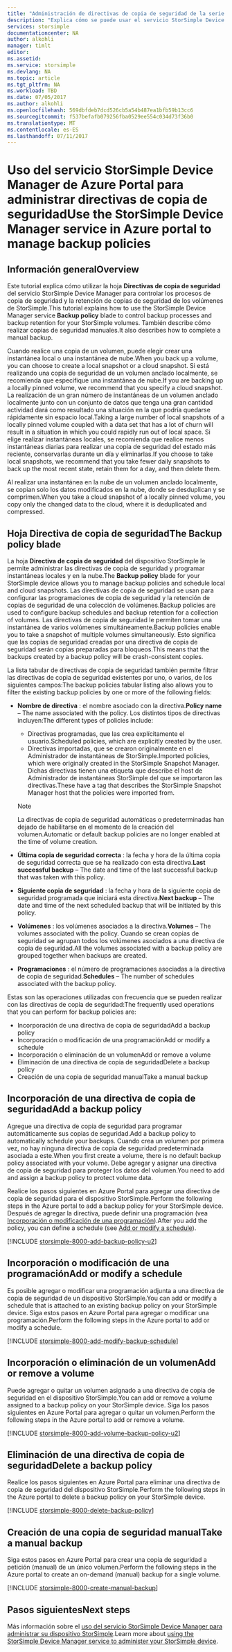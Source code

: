 ```yaml
---
title: "Administración de directivas de copia de seguridad de la serie StorSimple 8000 | Microsoft Docs"
description: "Explica cómo se puede usar el servicio StorSimple Device Manager para crear y administrar copias de seguridad manuales, programaciones de copia de seguridad y retención de copia de seguridad en un dispositivo de la serie StorSimple 8000."
services: storsimple
documentationcenter: NA
author: alkohli
manager: timlt
editor: 
ms.assetid: 
ms.service: storsimple
ms.devlang: NA
ms.topic: article
ms.tgt_pltfrm: NA
ms.workload: TBD
ms.date: 07/05/2017
ms.author: alkohli
ms.openlocfilehash: 569dbfdeb7dcd526cb5a54b487ea1bfb59b13cc6
ms.sourcegitcommit: f537befafb079256fba0529ee554c034d73f36b0
ms.translationtype: MT
ms.contentlocale: es-ES
ms.lasthandoff: 07/11/2017
---
```

# <a name="use-the-storsimple-device-manager-service-in-azure-portal-to-manage-backup-policies"></a><span data-ttu-id="1da49-103">Uso del servicio StorSimple Device Manager de Azure Portal para administrar directivas de copia de seguridad</span><span class="sxs-lookup"><span data-stu-id="1da49-103">Use the StorSimple Device Manager service in Azure portal to manage backup policies</span></span>


## <a name="overview"></a><span data-ttu-id="1da49-104">Información general</span><span class="sxs-lookup"><span data-stu-id="1da49-104">Overview</span></span>

<span data-ttu-id="1da49-105">Este tutorial explica cómo utilizar la hoja **Directivas de copia de seguridad** del servicio StorSimple Device Manager para controlar los procesos de copia de seguridad y la retención de copias de seguridad de los volúmenes de StorSimple.</span><span class="sxs-lookup"><span data-stu-id="1da49-105">This tutorial explains how to use the StorSimple Device Manager service **Backup policy** blade to control backup processes and backup retention for your StorSimple volumes.</span></span> <span data-ttu-id="1da49-106">También describe cómo realizar copias de seguridad manuales.</span><span class="sxs-lookup"><span data-stu-id="1da49-106">It also describes how to complete a manual backup.</span></span>

<span data-ttu-id="1da49-107">Cuando realice una copia de un volumen, puede elegir crear una instantánea local o una instantánea de nube.</span><span class="sxs-lookup"><span data-stu-id="1da49-107">When you back up a volume, you can choose to create a local snapshot or a cloud snapshot.</span></span> <span data-ttu-id="1da49-108">Si está realizando una copia de seguridad de un volumen anclado localmente, se recomienda que especifique una instantánea de nube.</span><span class="sxs-lookup"><span data-stu-id="1da49-108">If you are backing up a locally pinned volume, we recommend that you specify a cloud snapshot.</span></span> <span data-ttu-id="1da49-109">La realización de un gran número de instantáneas de un volumen anclado localmente junto con un conjunto de datos que tenga una gran cantidad actividad dará como resultado una situación en la que podría quedarse rápidamente sin espacio local.</span><span class="sxs-lookup"><span data-stu-id="1da49-109">Taking a large number of local snapshots of a locally pinned volume coupled with a data set that has a lot of churn will result in a situation in which you could rapidly run out of local space.</span></span> <span data-ttu-id="1da49-110">Si elige realizar instantáneas locales, se recomienda que realice menos instantáneas diarias para realizar una copia de seguridad del estado más reciente, conservarlas durante un día y eliminarlas.</span><span class="sxs-lookup"><span data-stu-id="1da49-110">If you choose to take local snapshots, we recommend that you take fewer daily snapshots to back up the most recent state, retain them for a day, and then delete them.</span></span>

<span data-ttu-id="1da49-111">Al realizar una instantánea en la nube de un volumen anclado localmente, se copian solo los datos modificados en la nube, donde se desduplican y se comprimen.</span><span class="sxs-lookup"><span data-stu-id="1da49-111">When you take a cloud snapshot of a locally pinned volume, you copy only the changed data to the cloud, where it is deduplicated and compressed.</span></span>

## <a name="the-backup-policy-blade"></a><span data-ttu-id="1da49-112">Hoja Directiva de copia de seguridad</span><span class="sxs-lookup"><span data-stu-id="1da49-112">The Backup policy blade</span></span>

<span data-ttu-id="1da49-113">La hoja **Directiva de copia de seguridad** del dispositivo StorSimple le permite administrar las directivas de copia de seguridad y programar instantáneas locales y en la nube.</span><span class="sxs-lookup"><span data-stu-id="1da49-113">The **Backup policy** blade for your StorSimple device allows you to manage backup policies and schedule local and cloud snapshots.</span></span> <span data-ttu-id="1da49-114">Las directivas de copia de seguridad se usan para configurar las programaciones de copia de seguridad y la retención de copias de seguridad de una colección de volúmenes.</span><span class="sxs-lookup"><span data-stu-id="1da49-114">Backup policies are used to configure backup schedules and backup retention for a collection of volumes.</span></span> <span data-ttu-id="1da49-115">Las directivas de copia de seguridad le permiten tomar una instantánea de varios volúmenes simultáneamente.</span><span class="sxs-lookup"><span data-stu-id="1da49-115">Backup policies enable you to take a snapshot of multiple volumes simultaneously.</span></span> <span data-ttu-id="1da49-116">Esto significa que las copias de seguridad creadas por una directiva de copia de seguridad serán copias preparadas para bloqueos.</span><span class="sxs-lookup"><span data-stu-id="1da49-116">This means that the backups created by a backup policy will be crash-consistent copies.</span></span>

<span data-ttu-id="1da49-117">La lista tabular de directivas de copia de seguridad también permite filtrar las directivas de copia de seguridad existentes por uno, o varios, de los siguientes campos:</span><span class="sxs-lookup"><span data-stu-id="1da49-117">The backup policies tabular listing also allows you to filter the existing backup policies by one or more of the following fields:</span></span>

* <span data-ttu-id="1da49-118">**Nombre de directiva** : el nombre asociado con la directiva.</span><span class="sxs-lookup"><span data-stu-id="1da49-118">**Policy name** – The name associated with the policy.</span></span> <span data-ttu-id="1da49-119">Los distintos tipos de directivas incluyen:</span><span class="sxs-lookup"><span data-stu-id="1da49-119">The different types of policies include:</span></span>

  * <span data-ttu-id="1da49-120">Directivas programadas, que las crea explícitamente el usuario.</span><span class="sxs-lookup"><span data-stu-id="1da49-120">Scheduled policies, which are explicitly created by the user.</span></span>
  * <span data-ttu-id="1da49-121">Directivas importadas, que se crearon originalmente en el Administrador de instantáneas de StorSimple.</span><span class="sxs-lookup"><span data-stu-id="1da49-121">Imported policies, which were originally created in the StorSimple Snapshot Manager.</span></span> <span data-ttu-id="1da49-122">Dichas directivas tienen una etiqueta que describe el host de Administrador de instantáneas StorSimple del que se importaron las directivas.</span><span class="sxs-lookup"><span data-stu-id="1da49-122">These have a tag that describes the StorSimple Snapshot Manager host that the policies were imported from.</span></span>

  > [!NOTE]
  > <span data-ttu-id="1da49-123">La directivas de copia de seguridad automáticas o predeterminadas han dejado de habilitarse en el momento de la creación del volumen.</span><span class="sxs-lookup"><span data-stu-id="1da49-123">Automatic or default backup policies are no longer enabled at the time of volume creation.</span></span>

* <span data-ttu-id="1da49-124">**Última copia de seguridad correcta** : la fecha y hora de la última copia de seguridad correcta que se ha realizado con esta directiva.</span><span class="sxs-lookup"><span data-stu-id="1da49-124">**Last successful backup** – The date and time of the last successful backup that was taken with this policy.</span></span>

* <span data-ttu-id="1da49-125">**Siguiente copia de seguridad** : la fecha y hora de la siguiente copia de seguridad programada que iniciará esta directiva.</span><span class="sxs-lookup"><span data-stu-id="1da49-125">**Next backup** – The date and time of the next scheduled backup that will be initiated by this policy.</span></span>

* <span data-ttu-id="1da49-126">**Volúmenes** : los volúmenes asociados a la directiva.</span><span class="sxs-lookup"><span data-stu-id="1da49-126">**Volumes** – The volumes associated with the policy.</span></span> <span data-ttu-id="1da49-127">Cuando se crean copias de seguridad se agrupan todos los volúmenes asociados a una directiva de copia de seguridad.</span><span class="sxs-lookup"><span data-stu-id="1da49-127">All the volumes associated with a backup policy are grouped together when backups are created.</span></span>

* <span data-ttu-id="1da49-128">**Programaciones** : el número de programaciones asociadas a la directiva de copia de seguridad.</span><span class="sxs-lookup"><span data-stu-id="1da49-128">**Schedules** – The number of schedules associated with the backup policy.</span></span>

<span data-ttu-id="1da49-129">Estas son las operaciones utilizadas con frecuencia que se pueden realizar con las directivas de copia de seguridad:</span><span class="sxs-lookup"><span data-stu-id="1da49-129">The frequently used operations that you can perform for backup policies are:</span></span>

* <span data-ttu-id="1da49-130">Incorporación de una directiva de copia de seguridad</span><span class="sxs-lookup"><span data-stu-id="1da49-130">Add a backup policy</span></span>
* <span data-ttu-id="1da49-131">Incorporación o modificación de una programación</span><span class="sxs-lookup"><span data-stu-id="1da49-131">Add or modify a schedule</span></span>
* <span data-ttu-id="1da49-132">Incorporación o eliminación de un volumen</span><span class="sxs-lookup"><span data-stu-id="1da49-132">Add or remove a volume</span></span>
* <span data-ttu-id="1da49-133">Eliminación de una directiva de copia de seguridad</span><span class="sxs-lookup"><span data-stu-id="1da49-133">Delete a backup policy</span></span>
* <span data-ttu-id="1da49-134">Creación de una copia de seguridad manual</span><span class="sxs-lookup"><span data-stu-id="1da49-134">Take a manual backup</span></span>

## <a name="add-a-backup-policy"></a><span data-ttu-id="1da49-135">Incorporación de una directiva de copia de seguridad</span><span class="sxs-lookup"><span data-stu-id="1da49-135">Add a backup policy</span></span>

<span data-ttu-id="1da49-136">Agregue una directiva de copia de seguridad para programar automáticamente sus copias de seguridad.</span><span class="sxs-lookup"><span data-stu-id="1da49-136">Add a backup policy to automatically schedule your backups.</span></span> <span data-ttu-id="1da49-137">Cuando crea un volumen por primera vez, no hay ninguna directiva de copia de seguridad predeterminada asociada a este.</span><span class="sxs-lookup"><span data-stu-id="1da49-137">When you first create a volume, there is no default backup policy associated with your volume.</span></span> <span data-ttu-id="1da49-138">Debe agregar y asignar una directiva de copia de seguridad para proteger los datos del volumen.</span><span class="sxs-lookup"><span data-stu-id="1da49-138">You need to add and assign a backup policy to protect volume data.</span></span>

<span data-ttu-id="1da49-139">Realice los pasos siguientes en Azure Portal para agregar una directiva de copia de seguridad para el dispositivo StorSimple.</span><span class="sxs-lookup"><span data-stu-id="1da49-139">Perform the following steps in the Azure portal to add a backup policy for your StorSimple device.</span></span> <span data-ttu-id="1da49-140">Después de agregar la directiva, puede definir una programación (vea [Incorporación o modificación de una programación](#add-or-modify-a-schedule)).</span><span class="sxs-lookup"><span data-stu-id="1da49-140">After you add the policy, you can define a schedule (see [Add or modify a schedule](#add-or-modify-a-schedule)).</span></span>

[!INCLUDE [storsimple-8000-add-backup-policy-u2](../../includes/storsimple-8000-add-backup-policy-u2.md)]

## <a name="add-or-modify-a-schedule"></a><span data-ttu-id="1da49-141">Incorporación o modificación de una programación</span><span class="sxs-lookup"><span data-stu-id="1da49-141">Add or modify a schedule</span></span>

<span data-ttu-id="1da49-142">Es posible agregar o modificar una programación adjunta a una directiva de copia de seguridad de un dispositivo StorSimple.</span><span class="sxs-lookup"><span data-stu-id="1da49-142">You can add or modify a schedule that is attached to an existing backup policy on your StorSimple device.</span></span> <span data-ttu-id="1da49-143">Siga estos pasos en Azure Portal para agregar o modificar una programación.</span><span class="sxs-lookup"><span data-stu-id="1da49-143">Perform the following steps in the Azure portal to add or modify a schedule.</span></span>

[!INCLUDE [storsimple-8000-add-modify-backup-schedule](../../includes/storsimple-8000-add-modify-backup-schedule-u2.md)]


## <a name="add-or-remove-a-volume"></a><span data-ttu-id="1da49-144">Incorporación o eliminación de un volumen</span><span class="sxs-lookup"><span data-stu-id="1da49-144">Add or remove a volume</span></span>

<span data-ttu-id="1da49-145">Puede agregar o quitar un volumen asignado a una directiva de copia de seguridad en el dispositivo StorSimple.</span><span class="sxs-lookup"><span data-stu-id="1da49-145">You can add or remove a volume assigned to a backup policy on your StorSimple device.</span></span> <span data-ttu-id="1da49-146">Siga los pasos siguientes en Azure Portal para agregar o quitar un volumen.</span><span class="sxs-lookup"><span data-stu-id="1da49-146">Perform the following steps in the Azure portal to add or remove a volume.</span></span>

[!INCLUDE [storsimple-8000-add-volume-backup-policy-u2](../../includes/storsimple-8000-add-remove-volume-backup-policy-u2.md)]


## <a name="delete-a-backup-policy"></a><span data-ttu-id="1da49-147">Eliminación de una directiva de copia de seguridad</span><span class="sxs-lookup"><span data-stu-id="1da49-147">Delete a backup policy</span></span>

<span data-ttu-id="1da49-148">Realice los pasos siguientes en Azure Portal para eliminar una directiva de copia de seguridad del dispositivo StorSimple.</span><span class="sxs-lookup"><span data-stu-id="1da49-148">Perform the following steps in the Azure portal to delete a backup policy on your StorSimple device.</span></span>

[!INCLUDE [storsimple-8000-delete-backup-policy](../../includes/storsimple-8000-delete-backup-policy.md)]

## <a name="take-a-manual-backup"></a><span data-ttu-id="1da49-149">Creación de una copia de seguridad manual</span><span class="sxs-lookup"><span data-stu-id="1da49-149">Take a manual backup</span></span>

<span data-ttu-id="1da49-150">Siga estos pasos en Azure Portal para crear una copia de seguridad a petición (manual) de un único volumen.</span><span class="sxs-lookup"><span data-stu-id="1da49-150">Perform the following steps in the Azure portal to create an on-demand (manual) backup for a single volume.</span></span>

[!INCLUDE [storsimple-8000-create-manual-backup](../../includes/storsimple-8000-create-manual-backup.md)]

## <a name="next-steps"></a><span data-ttu-id="1da49-151">Pasos siguientes</span><span class="sxs-lookup"><span data-stu-id="1da49-151">Next steps</span></span>

<span data-ttu-id="1da49-152">Más información sobre el [uso del servicio StorSimple Device Manager para administrar su dispositivo StorSimple](storsimple-8000-manager-service-administration.md).</span><span class="sxs-lookup"><span data-stu-id="1da49-152">Learn more about [using the StorSimple Device Manager service to administer your StorSimple device](storsimple-8000-manager-service-administration.md).</span></span>

